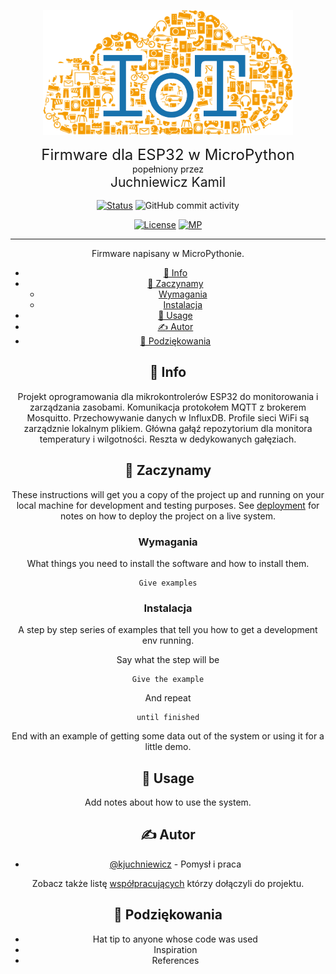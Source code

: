 <p align="center">
  <a href="" rel="noopener">
 <img width=400px height=200px src="./img/iot-logo.png" alt="Project logo"></a>
</p>

<div align="center" style="font-size:24px">Firmware dla ESP32 w MicroPython</div>
<div align="center" style="font-size:14px">popełniony przez</h1>
<div align="center" style="font-size:21px;margin-bottom:16px">Juchniewicz Kamil</div>
<div align="center">

[![Status](https://img.shields.io/badge/status-aktywny-success.svg)]()
![GitHub commit activity](https://img.shields.io/github/commit-activity/m/kjuchniewicz/fw-tem-hum)

<!-- ![GitHub Release](https://img.shields.io/github/v/release/kjuchniewicz/fw-tem-hum) -->

<!-- [![GitHub Issues](https://img.shields.io/github/issues/kjuchniewicz/fw-tem-hum.svg)](https://github.com/kjuchniewicz/fw-tem-hum/issues) -->
<!-- [![GitHub Pull Requests](https://img.shields.io/github/issues-pr/kjuchniewicz/fw-tem-hum.svg)](https://github.com/kjuchniewicz/fw-tem-hum/pulls) -->

[![License](https://img.shields.io/badge/license-MIT-blue.svg)](/LICENSE)
[![MP](https://img.shields.io/badge/micropython-black?logo=micropython)]()

</div>

---

<p align="center"> Firmware napisany w MicroPythonie.
    <br>
</p>

- [🧐 Info ](#-info-)
- [🏁 Zaczynamy ](#-zaczynamy-)
  - [Wymagania](#wymagania)
  - [Instalacja](#instalacja)
- [🎈 Usage ](#-usage-)
- [✍️ Autor ](#️-autor-)
- [🎉 Podziękowania ](#-podziękowania-)

## 🧐 Info <a name = "info"></a>

Projekt oprogramowania dla mikrokontrolerów ESP32 do monitorowania i zarządzania zasobami.
Komunikacja protokołem MQTT z brokerem Mosquitto. Przechowywanie danych w InfluxDB.
Profile sieci WiFi są zarządznie lokalnym plikiem. Główna gałąź repozytorium dla monitora temperatury i wilgotności. Reszta w dedykowanych gałęziach.

## 🏁 Zaczynamy <a name = "zaczynamy"></a>

These instructions will get you a copy of the project up and running on your local machine for development and testing purposes. See [deployment](#deployment) for notes on how to deploy the project on a live system.

### Wymagania

What things you need to install the software and how to install them.

```
Give examples
```

### Instalacja

A step by step series of examples that tell you how to get a development env running.

Say what the step will be

```
Give the example
```

And repeat

```
until finished
```

End with an example of getting some data out of the system or using it for a little demo.

## 🎈 Usage <a name="usage"></a>

Add notes about how to use the system.

## ✍️ Autor <a name = "author"></a>

- [@kjuchniewicz](https://github.com/kjuchniewicz) - Pomysł i praca

Zobacz także listę [współpracujących](https://github.com/kjuchniewicz/The-Documentation-Compendium/contributors) którzy dołączyli do projektu.

## 🎉 Podziękowania <a name = "podziękowania"></a>

- Hat tip to anyone whose code was used
- Inspiration
- References
